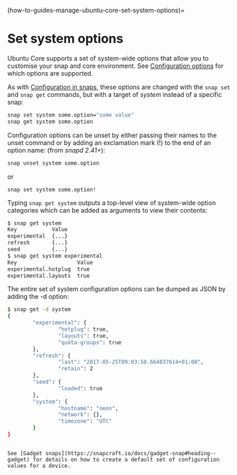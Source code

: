 (how-to-guides-manage-ubuntu-core-set-system-options)=
# Set system options


Ubuntu Core supports a set of system-wide options that allow you to customise your snap and core environment. See [Configuration options](/) for which options are supported.

As with [Configuration in snaps](https://snapcraft.io/docs/configuration-in-snaps), these options are changed with the `snap set` and `snap get` commands, but with a target of *system* instead of a specific snap:

``` bash
snap set system some.option="some value"
snap get system some.option
```

Configuration options can be unset by either passing their names to the unset command or by adding an exclamation mark (!) to the end of an option name: (from *snapd 2.41+*):

``` bash
snap unset system some.option
```
or

```
snap set system some.option!
```

Typing `snap get system` outputs a top-level view of system-wide option categories which can be added as arguments to view their contents:

``` bash
$ snap get system
Key           Value
experimental  {...}
refresh       {...}
seed          {...}
$ snap get system experimental
Key                   Value
experimental.hotplug  true
experimental.layouts  true
```

The entire set of system configuration options can be dumped as JSON by adding the -d option:

```bash
$ snap get -d system
{
        "experimental": {
                "hotplug": true,
                "layouts": true,
                "quota-groups": true
        },
        "refresh": {
                "last": "2017-05-25T09:03:58.664837614+01:00",
                "retain": 2
        },
        "seed": {
                "loaded": true
        },
        "system": {
                "hostname": "neon",
                "network": {},
                "timezone": "UTC"
        }
}
```

```{tip}

See [Gadget snaps](https://snapcraft.io/docs/gadget-snap#heading--gadget) for details on how to create a default set of configuration values for a device.
```

